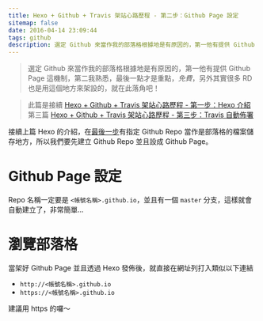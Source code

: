 ```yaml
---
title: Hexo + Github + Travis 架站心路歷程 - 第二步：Github Page 設定
sitemap: false
date: 2016-04-14 23:09:44
tags: github
description: 選定 Github 來當作我的部落格根據地是有原因的，第一他有提供 Github Page 這機制，第二我熟悉，最後一點才是重點，*免費*，另外其實很多 RD 也是用這個地方來架設的，就在此落角吧！
---
```

> 選定 Github 來當作我的部落格根據地是有原因的，第一他有提供 Github Page 這機制，第二我熟悉，最後一點才是重點，*免費*，另外其實很多 RD 也是用這個地方來架設的，就在此落角吧！

> 此篇是接續 [Hexo + Github + Travis 架站心路歷程 - 第一步：Hexo 介紹](http://zack9433.github.io/2016/04/13/hexo-intro/)
> 第三篇 [Hexo + Github + Travis 架站心路歷程 - 第三步：Travis 自動佈署](http://zack9433.github.io/2016/04/17/travis-for-blog/)

接續上篇 Hexo 的介紹，在[最後一步](http://zack9433.github.io/2016/04/13/hexo-intro/#發佈)有指定 Github Repo 當作是部落格的檔案儲存地方，所以我們要先建立 Github Repo 並且設成 Github Page。

# Github Page 設定
Repo 名稱一定要是 `<帳號名稱>.github.io`，並且有一個 `master` 分支，這樣就會自動建立了，非常簡單...

# 瀏覽部落格
當架好 Github Page 並且透過 Hexo 發佈後，就直接在網址列打入類似以下連結
- `http://<帳號名稱>.github.io`
- `https://<帳號名稱>.github.io`

建議用 https 的囉～
